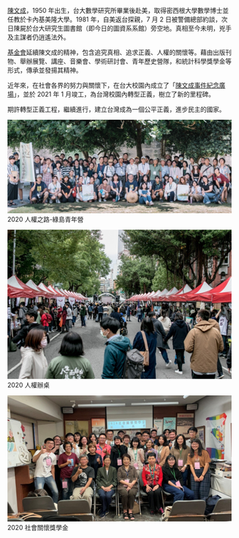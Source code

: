 [陳文成](https://zh.wikipedia.org/zh-tw/陳文成)，1950 年出生，台大數學研究所畢業後赴美，取得密西根大學數學博士並任教於卡內基美隆大學。1981 年，自美返台探親，7 月 2 日被警備總部約談，次日陳屍於台大研究生圖書館（即今日的圖資系系館）旁空地。真相至今未明，兇手及主謀者仍逍遙法外。

[基金會](http://www.cwcmf.org.tw/joomla/)延續陳文成的精神，包含追究真相、追求正義、人權的關懷等。藉由出版刊物、舉辦展覽、講座、音樂會、學術研討會、青年歷史營隊，和統計科學獎學金等形式，傳承並發揚其精神。

近年來，在社會各界的努力與關懷下，在台大校園內成立了「[陳文成事件紀念廣場](https://www.ntu.edu.tw/spotlight/2021/1919_20210204.html)」，並於 2021 年 1 月竣工，為台灣校園內轉型正義，樹立了新的里程碑。

期許轉型正義工程，繼續進行，建立台灣成為一個公平正義，進步民主的國家。

![2020 人權之路-綠島青年營](./CWCMF.org_2020人權之路綠島青年營.jpg) 2020 人權之路-綠島青年營

![2020 人權辦桌](./CWCMF.org_2020人權辦桌.jpg)
2020 人權辦桌

![2020 社會關懷獎學金](./CWCMF.org_2020社會關懷獎學金.jpg)
2020 社會關懷獎學金
